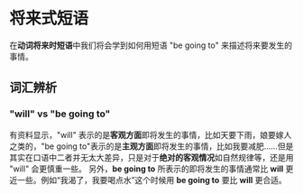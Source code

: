 # 将来式短语

在**动词将来时短语**中我们将会学到如何用短语 "be going to" 来描述将来要发生的事情。 

## 词汇辨析

### **"will" vs "be going to"** 

有资料显示，"will" 表示的是**客观方面**即将发生的事情，比如天要下雨，娘要嫁人之类的，"be going to"表示的是**主观方面**即将发生的事情，比如我要减肥……但是其实在口语中二者并无太大差异，只是对于**绝对的客观情况**如自然规律等，还是用 "will" 会更慎重一些。 另外，**be going to** 所表示的即将发生的事情通常比 **will** 更近一些。例如“我渴了，我要喝点水”这个时候用 **be going to** 要比 **will** 更合适。

